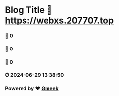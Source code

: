 # Blog Title :link: https://webxs.207707.top 
### :page_facing_up: [0](https://webxs.207707.top/tag.html) 
### :speech_balloon: 0 
### :hibiscus: 0 
### :alarm_clock: 2024-06-29 13:38:50 
### Powered by :heart: [Gmeek](https://github.com/Meekdai/Gmeek)
